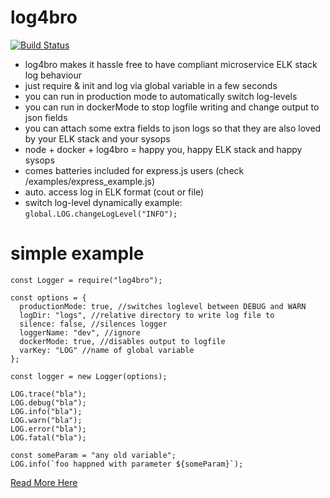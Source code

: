# log4bro

[![Build Status](https://travis-ci.org/micro-tools/log4bro.svg?branch=master)](https://travis-ci.org/micro-tools/log4bro)

- log4bro makes it hassle free to have compliant microservice ELK stack log behaviour
- just require & init and log via global variable in a few seconds
- you can run in production mode to automatically switch log-levels
- you can run in dockerMode to stop logfile writing and change output to json fields
- you can attach some extra fields to json logs so that they are also loved by your ELK stack and your sysops
- node + docker + log4bro = happy you, happy ELK stack and happy sysops
- comes batteries included for express.js users (check /examples/express_example.js)
- auto. access log in ELK format (cout or file)
- switch log-level dynamically example: `global.LOG.changeLogLevel("INFO");`

# simple example

```es6
const Logger = require("log4bro");

const options = {
  productionMode: true, //switches loglevel between DEBUG and WARN
  logDir: "logs", //relative directory to write log file to
  silence: false, //silences logger
  loggerName: "dev", //ignore
  dockerMode: true, //disables output to logfile
  varKey: "LOG" //name of global variable
};

const logger = new Logger(options);

LOG.trace("bla");
LOG.debug("bla");
LOG.info("bla");
LOG.warn("bla");
LOG.error("bla");
LOG.fatal("bla");

const someParam = "any old variable";
LOG.info(`foo happned with parameter ${someParam}`);
```

[Read More Here](docs/more.md)
